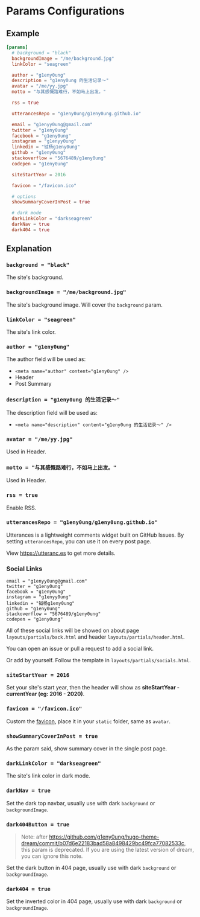 # Params Configurations

## Example

```toml
[params]
  # background = "black"
  backgroundImage = "/me/background.jpg"
  linkColor = "seagreen"

  author = "g1eny0ung"
  description = "g1eny0ung 的生活记录～"
  avatar = "/me/yy.jpg"
  motto = "与其感慨路难行，不如马上出发。"

  rss = true

  utterancesRepo = "g1eny0ung/g1eny0ung.github.io"

  email = "g1enyy0ung@gmail.com"
  twitter = "g1eny0ung"
  facebook = "g1eny0ung"
  instagram = "g1enyy0ung"
  linkedin = "钺杨g1eny0ung"
  github = "g1eny0ung"
  stackoverflow = "5676489/g1eny0ung"
  codepen = "g1eny0ung"

  siteStartYear = 2016

  favicon = "/favicon.ico"

  # options
  showSummaryCoverInPost = true

  # dark mode
  darkLinkColor = "darkseagreen"
  darkNav = true
  dark404 = true
```

## Explanation

### `background = "black"`

The site's background.

### `backgroundImage = "/me/background.jpg"`

The site's background image. Will cover the `background` param.

### `linkColor = "seagreen"`

The site's link color.

### `author = "g1eny0ung"`

The author field will be used as:

- `<meta name="author" content="g1eny0ung" />`
- Header
- Post Summary

### `description = "g1eny0ung 的生活记录～"`

The description field will be used as:

- `<meta name="description" content="g1eny0ung 的生活记录～" />`

### `avatar = "/me/yy.jpg"`

Used in Header.

### `motto = "与其感慨路难行，不如马上出发。"`

Used in Header.

### `rss = true`

Enable RSS.

### `utterancesRepo = "g1eny0ung/g1eny0ung.github.io"`

Utterances is a lightweight comments widget built on GitHub Issues. By setting `utterancesRepo`, you can use it on every post page.

View <https://utteranc.es> to get more details.

### Social Links

`email = "g1enyy0ung@gmail.com"`<br />
`twitter = "g1eny0ung"`<br />
`facebook = "g1eny0ung"`<br />
`instagram = "g1enyy0ung"`<br />
`linkedin = "钺杨g1eny0ung"`<br />
`github = "g1eny0ung"`<br />
`stackoverflow = "5676489/g1eny0ung"`<br />
`codepen = "g1eny0ung"`

All of these social links will be showed on about page `layouts/partials/back.html` and header `layouts/partials/header.html`.

You can open an issue or pull a request to add a social link.

Or add by yourself. Follow the template in `layouts/partials/socials.html`.

### `siteStartYear = 2016`

Set your site's start year, then the header will show as **siteStartYear - currentYear (eg: 2016 - 2020)**.

### `favicon = "/favicon.ico"`

Custom the [favicon](https://en.wikipedia.org/wiki/Favicon), place it in your `static` folder, same as `avatar`.

### `showSummaryCoverInPost = true`

As the param said, show summary cover in the single post page.

### `darkLinkColor = "darkseagreen"`

The site's link color in dark mode.

### `darkNav = true`

Set the dark top navbar, usually use with dark `background` or `backgroundImage`.

### `dark404Button = true`

> Note: after <https://github.com/g1eny0ung/hugo-theme-dream/commit/b07d6e22183bad58a8498429bc49fca77082533c>, this param is deprecated. If you are using the latest version of dream, you can ignore this note.

Set the dark button in 404 page, usually use with dark `background` or `backgroundImage`.

### `dark404 = true`

Set the inverted color in 404 page, usually use with dark `background` or `backgroundImage`.
